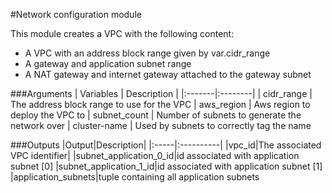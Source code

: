 #Network configuration module

This module creates a VPC with the following content:
* A VPC with an address block range given by var.cidr_range
* A gateway and application subnet range
* A NAT gateway and internet gateway attached to the gateway subnet


###Arguments
| Variables | Description |
|:-------|:--------|
| cidr_range | The address block range to use for the VPC
| aws_region | Aws region to deploy the VPC to
| subnet_count | Number of subnets to generate the network over
| cluster-name | Used by subnets to correctly tag the name

###Outputs
|Output|Description|
|:-----|:----------|
|vpc_id|The associated VPC identifier|
|subnet_application_0_id|id associated with application subnet [0]
|subnet_application_1_id|id associated with application subnet [1]
|application_subnets|tuple containing all application subnets

